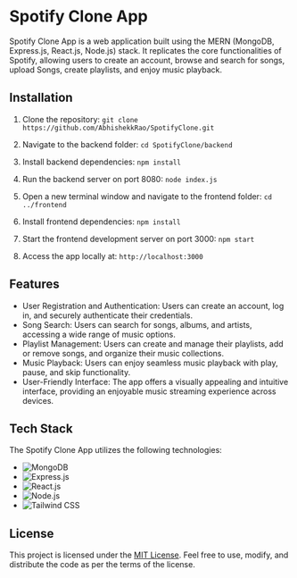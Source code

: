 # Spotify Clone App

Spotify Clone App is a web application built using the MERN (MongoDB, Express.js, React.js, Node.js) stack. It replicates the core functionalities of Spotify, allowing users to create an account, browse and search for songs, upload Songs, create playlists, and enjoy music playback.

## Installation

1. Clone the repository:
```git clone https://github.com/AbhishekkRao/SpotifyClone.git```

2. Navigate to the backend folder:
```cd SpotifyClone/backend```


3. Install backend dependencies:
```npm install```

4. Run the backend server on port 8080:
```node index.js```

5. Open a new terminal window and navigate to the frontend folder:
```cd ../frontend```

6. Install frontend dependencies:
```npm install```

7. Start the frontend development server on port 3000:
```npm start```

8. Access the app locally at: `http://localhost:3000`

## Features

- User Registration and Authentication: Users can create an account, log in, and securely authenticate their credentials.
- Song Search: Users can search for songs, albums, and artists, accessing a wide range of music options.
- Playlist Management: Users can create and manage their playlists, add or remove songs, and organize their music collections.
- Music Playback: Users can enjoy seamless music playback with play, pause, and skip functionality.
- User-Friendly Interface: The app offers a visually appealing and intuitive interface, providing an enjoyable music streaming experience across devices.

## Tech Stack

The Spotify Clone App utilizes the following technologies:

- ![MongoDB](https://img.shields.io/badge/-MongoDB-47A248?style=flat-square&logo=mongodb&logoColor=white)
- ![Express.js](https://img.shields.io/badge/-Express.js-000000?style=flat-square&logo=express&logoColor=white)
- ![React.js](https://img.shields.io/badge/-React.js-61DAFB?style=flat-square&logo=react&logoColor=black)
- ![Node.js](https://img.shields.io/badge/-Node.js-339933?style=flat-square&logo=node.js&logoColor=white)
- ![Tailwind CSS](https://img.shields.io/badge/-Tailwind_CSS-38B2AC?style=flat-square&logo=tailwind-css&logoColor=white)

## License

This project is licensed under the [MIT License](LICENSE). Feel free to use, modify, and distribute the code as per the terms of the license.